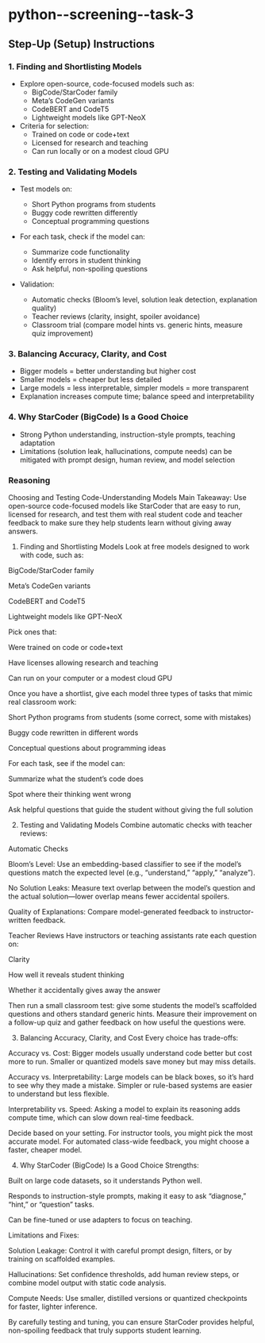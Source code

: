 # python--screening--task-3
## Step-Up (Setup) Instructions

### 1. Finding and Shortlisting Models
- Explore open-source, code-focused models such as:
  - BigCode/StarCoder family
  - Meta’s CodeGen variants
  - CodeBERT and CodeT5
  - Lightweight models like GPT-NeoX
- Criteria for selection:
  - Trained on code or code+text
  - Licensed for research and teaching
  - Can run locally or on a modest cloud GPU

### 2. Testing and Validating Models
- Test models on:
  - Short Python programs from students
  - Buggy code rewritten differently
  - Conceptual programming questions

- For each task, check if the model can:
  - Summarize code functionality
  - Identify errors in student thinking
  - Ask helpful, non-spoiling questions

- Validation:
  - Automatic checks (Bloom’s level, solution leak detection, explanation quality)
  - Teacher reviews (clarity, insight, spoiler avoidance)
  - Classroom trial (compare model hints vs. generic hints, measure quiz improvement)

### 3. Balancing Accuracy, Clarity, and Cost
- Bigger models = better understanding but higher cost
- Smaller models = cheaper but less detailed
- Large models = less interpretable, simpler models = more transparent
- Explanation increases compute time; balance speed and interpretability

### 4. Why StarCoder (BigCode) Is a Good Choice
- Strong Python understanding, instruction-style prompts, teaching adaptation
- Limitations (solution leak, hallucinations, compute needs) can be mitigated with prompt design, human review, and model selection
### Reasoning
Choosing and Testing Code-Understanding Models
Main Takeaway: Use open-source code-focused models like StarCoder that are easy to run, licensed for research, and test them with real student code and teacher feedback to make sure they help students learn without giving away answers.

1. Finding and Shortlisting Models
Look at free models designed to work with code, such as:

BigCode/StarCoder family

Meta’s CodeGen variants

CodeBERT and CodeT5

Lightweight models like GPT-NeoX

Pick ones that:

Were trained on code or code+text

Have licenses allowing research and teaching

Can run on your computer or a modest cloud GPU

Once you have a shortlist, give each model three types of tasks that mimic real classroom work:

Short Python programs from students (some correct, some with mistakes)

Buggy code rewritten in different words

Conceptual questions about programming ideas

For each task, see if the model can:

Summarize what the student’s code does

Spot where their thinking went wrong

Ask helpful questions that guide the student without giving the full solution

2. Testing and Validating Models
Combine automatic checks with teacher reviews:

Automatic Checks

Bloom’s Level: Use an embedding-based classifier to see if the model’s questions match the expected level (e.g., “understand,” “apply,” “analyze”).

No Solution Leaks: Measure text overlap between the model’s question and the actual solution—lower overlap means fewer accidental spoilers.

Quality of Explanations: Compare model-generated feedback to instructor-written feedback.

Teacher Reviews
Have instructors or teaching assistants rate each question on:

Clarity

How well it reveals student thinking

Whether it accidentally gives away the answer

Then run a small classroom test: give some students the model’s scaffolded questions and others standard generic hints. Measure their improvement on a follow-up quiz and gather feedback on how useful the questions were.

3. Balancing Accuracy, Clarity, and Cost
Every choice has trade-offs:

Accuracy vs. Cost: Bigger models usually understand code better but cost more to run. Smaller or quantized models save money but may miss details.

Accuracy vs. Interpretability: Large models can be black boxes, so it’s hard to see why they made a mistake. Simpler or rule-based systems are easier to understand but less flexible.

Interpretability vs. Speed: Asking a model to explain its reasoning adds compute time, which can slow down real-time feedback.

Decide based on your setting. For instructor tools, you might pick the most accurate model. For automated class-wide feedback, you might choose a faster, cheaper model.

4. Why StarCoder (BigCode) Is a Good Choice
Strengths:

Built on large code datasets, so it understands Python well.

Responds to instruction-style prompts, making it easy to ask “diagnose,” “hint,” or “question” tasks.

Can be fine-tuned or use adapters to focus on teaching.

Limitations and Fixes:

Solution Leakage: Control it with careful prompt design, filters, or by training on scaffolded examples.

Hallucinations: Set confidence thresholds, add human review steps, or combine model output with static code analysis.

Compute Needs: Use smaller, distilled versions or quantized checkpoints for faster, lighter inference.

By carefully testing and tuning, you can ensure StarCoder provides helpful, non-spoiling feedback that truly supports student learning.
